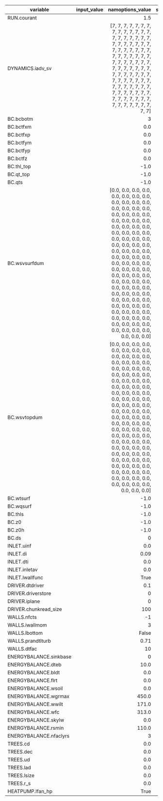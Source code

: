 | variable | input_value | namoptions_value | schema_value |
|---|---:|---:|---:|
| RUN.courant |  | 1.5 | 1.1 |
| DYNAMICS.iadv_sv |  | [7, 7, 7, 7, 7, 7, 7, 7, 7, 7, 7, 7, 7, 7, 7, 7, 7, 7, 7, 7, 7, 7, 7, 7, 7, 7, 7, 7, 7, 7, 7, 7, 7, 7, 7, 7, 7, 7, 7, 7, 7, 7, 7, 7, 7, 7, 7, 7, 7, 7, 7, 7, 7, 7, 7, 7, 7, 7, 7, 7, 7, 7, 7, 7, 7, 7, 7, 7, 7, 7, 7, 7, 7, 7, 7, 7, 7, 7, 7, 7, 7, 7, 7, 7, 7, 7, 7, 7, 7, 7, 7, 7, 7, 7, 7, 7, 7, 7, 7, 7] | 7 |
| BC.bcbotm |  | 3 | 2 |
| BC.bctfxm |  | 0.0 | 288.0 |
| BC.bctfxp |  | 0.0 | 288.0 |
| BC.bctfym |  | 0.0 | 288.0 |
| BC.bctfyp |  | 0.0 | 288.0 |
| BC.bctfz |  | 0.0 | 288.0 |
| BC.thl_top |  | -1.0 | 288.0 |
| BC.qt_top |  | -1.0 | 0.0 |
| BC.qts |  | -1.0 | 0.0 |
| BC.wsvsurfdum |  | [0.0, 0.0, 0.0, 0.0, 0.0, 0.0, 0.0, 0.0, 0.0, 0.0, 0.0, 0.0, 0.0, 0.0, 0.0, 0.0, 0.0, 0.0, 0.0, 0.0, 0.0, 0.0, 0.0, 0.0, 0.0, 0.0, 0.0, 0.0, 0.0, 0.0, 0.0, 0.0, 0.0, 0.0, 0.0, 0.0, 0.0, 0.0, 0.0, 0.0, 0.0, 0.0, 0.0, 0.0, 0.0, 0.0, 0.0, 0.0, 0.0, 0.0, 0.0, 0.0, 0.0, 0.0, 0.0, 0.0, 0.0, 0.0, 0.0, 0.0, 0.0, 0.0, 0.0, 0.0, 0.0, 0.0, 0.0, 0.0, 0.0, 0.0, 0.0, 0.0, 0.0, 0.0, 0.0, 0.0, 0.0, 0.0, 0.0, 0.0, 0.0, 0.0, 0.0, 0.0, 0.0, 0.0, 0.0, 0.0, 0.0, 0.0, 0.0, 0.0, 0.0, 0.0, 0.0, 0.0, 0.0, 0.0, 0.0] | [] |
| BC.wsvtopdum |  | [0.0, 0.0, 0.0, 0.0, 0.0, 0.0, 0.0, 0.0, 0.0, 0.0, 0.0, 0.0, 0.0, 0.0, 0.0, 0.0, 0.0, 0.0, 0.0, 0.0, 0.0, 0.0, 0.0, 0.0, 0.0, 0.0, 0.0, 0.0, 0.0, 0.0, 0.0, 0.0, 0.0, 0.0, 0.0, 0.0, 0.0, 0.0, 0.0, 0.0, 0.0, 0.0, 0.0, 0.0, 0.0, 0.0, 0.0, 0.0, 0.0, 0.0, 0.0, 0.0, 0.0, 0.0, 0.0, 0.0, 0.0, 0.0, 0.0, 0.0, 0.0, 0.0, 0.0, 0.0, 0.0, 0.0, 0.0, 0.0, 0.0, 0.0, 0.0, 0.0, 0.0, 0.0, 0.0, 0.0, 0.0, 0.0, 0.0, 0.0, 0.0, 0.0, 0.0, 0.0, 0.0, 0.0, 0.0, 0.0, 0.0, 0.0, 0.0, 0.0, 0.0, 0.0, 0.0, 0.0, 0.0, 0.0, 0.0] | [] |
| BC.wtsurf |  | -1.0 | 0.0 |
| BC.wqsurf |  | -1.0 | 0.0 |
| BC.thls |  | -1.0 | 288.0 |
| BC.z0 |  | -1.0 | 0.1 |
| BC.z0h |  | -1.0 | 0.01 |
| BC.ds |  | 0 | 1.0 |
| INLET.uinf |  | 0.0 | 1.0 |
| INLET.di |  | 0.09 | 1.0 |
| INLET.dti |  | 0.0 | 1.0 |
| INLET.inletav |  | 0.0 | 600.0 |
| INLET.lwallfunc |  | True | False |
| DRIVER.dtdriver |  | 0.1 | 1.0 |
| DRIVER.driverstore |  | 0 | 1 |
| DRIVER.iplane |  | 0 | 2 |
| DRIVER.chunkread_size |  | 100 | 1 |
| WALLS.nfcts |  | -1 | 0 |
| WALLS.iwallmom |  | 3 | 1 |
| WALLS.lbottom |  | False | True |
| WALLS.prandtlturb |  | 0.71 | 0.33 |
| WALLS.dtfac |  | 10 | 60.0 |
| ENERGYBALANCE.sinkbase |  | 0 | 1 |
| ENERGYBALANCE.dteb |  | 10.0 | 60.0 |
| ENERGYBALANCE.bldt |  | 0.0 | 288.0 |
| ENERGYBALANCE.flrt |  | 0.0 | 288.0 |
| ENERGYBALANCE.wsoil |  | 0.0 | 0.3 |
| ENERGYBALANCE.wgrmax |  | 450.0 | 0.5 |
| ENERGYBALANCE.wwilt |  | 171.0 | 0.1 |
| ENERGYBALANCE.wfc |  | 313.0 | 0.4 |
| ENERGYBALANCE.skylw |  | 0.0 | 400.0 |
| ENERGYBALANCE.rsmin |  | 110.0 | 50.0 |
| ENERGYBALANCE.nfaclyrs |  | 3 | 5 |
| TREES.cd |  | 0.0 | 0.2 |
| TREES.dec |  | 0.0 | 1.0 |
| TREES.ud |  | 0.0 | 1.0 |
| TREES.lad |  | 0.0 | 0.1 |
| TREES.lsize |  | 0.0 | 0.1 |
| TREES.r_s |  | 0.0 | 100.0 |
| HEATPUMP.lfan_hp |  | True | False |
